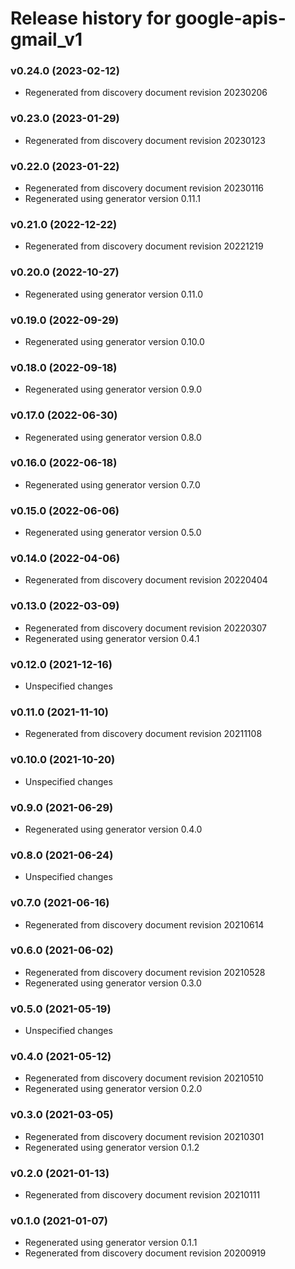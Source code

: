 # Release history for google-apis-gmail_v1

### v0.24.0 (2023-02-12)

* Regenerated from discovery document revision 20230206

### v0.23.0 (2023-01-29)

* Regenerated from discovery document revision 20230123

### v0.22.0 (2023-01-22)

* Regenerated from discovery document revision 20230116
* Regenerated using generator version 0.11.1

### v0.21.0 (2022-12-22)

* Regenerated from discovery document revision 20221219

### v0.20.0 (2022-10-27)

* Regenerated using generator version 0.11.0

### v0.19.0 (2022-09-29)

* Regenerated using generator version 0.10.0

### v0.18.0 (2022-09-18)

* Regenerated using generator version 0.9.0

### v0.17.0 (2022-06-30)

* Regenerated using generator version 0.8.0

### v0.16.0 (2022-06-18)

* Regenerated using generator version 0.7.0

### v0.15.0 (2022-06-06)

* Regenerated using generator version 0.5.0

### v0.14.0 (2022-04-06)

* Regenerated from discovery document revision 20220404

### v0.13.0 (2022-03-09)

* Regenerated from discovery document revision 20220307
* Regenerated using generator version 0.4.1

### v0.12.0 (2021-12-16)

* Unspecified changes

### v0.11.0 (2021-11-10)

* Regenerated from discovery document revision 20211108

### v0.10.0 (2021-10-20)

* Unspecified changes

### v0.9.0 (2021-06-29)

* Regenerated using generator version 0.4.0

### v0.8.0 (2021-06-24)

* Unspecified changes

### v0.7.0 (2021-06-16)

* Regenerated from discovery document revision 20210614

### v0.6.0 (2021-06-02)

* Regenerated from discovery document revision 20210528
* Regenerated using generator version 0.3.0

### v0.5.0 (2021-05-19)

* Unspecified changes

### v0.4.0 (2021-05-12)

* Regenerated from discovery document revision 20210510
* Regenerated using generator version 0.2.0

### v0.3.0 (2021-03-05)

* Regenerated from discovery document revision 20210301
* Regenerated using generator version 0.1.2

### v0.2.0 (2021-01-13)

* Regenerated from discovery document revision 20210111

### v0.1.0 (2021-01-07)

* Regenerated using generator version 0.1.1
* Regenerated from discovery document revision 20200919

